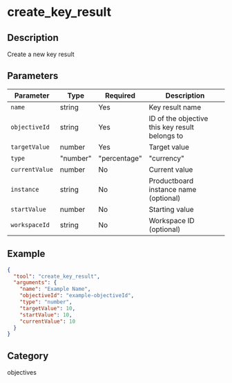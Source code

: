 # create_key_result

## Description
Create a new key result

## Parameters

| Parameter | Type | Required | Description |
|-----------|------|----------|-------------|
| `name` | string | Yes | Key result name |
| `objectiveId` | string | Yes | ID of the objective this key result belongs to |
| `targetValue` | number | Yes | Target value |
| `type` | "number" | "percentage" | "currency" | "boolean" | Yes | Type of key result metric |
| `currentValue` | number | No | Current value |
| `instance` | string | No | Productboard instance name (optional) |
| `startValue` | number | No | Starting value |
| `workspaceId` | string | No | Workspace ID (optional) |

## Example

```json
{
  "tool": "create_key_result",
  "arguments": {
    "name": "Example Name",
    "objectiveId": "example-objectiveId",
    "type": "number",
    "targetValue": 10,
    "startValue": 10,
    "currentValue": 10
  }
}
```

## Category
objectives

